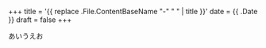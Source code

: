 +++
title = '{{ replace .File.ContentBaseName "-" " " | title }}'
date = {{ .Date }}
draft = false
+++

あいうえお